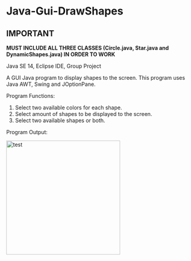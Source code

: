 # Java-Gui-DrawShapes

## IMPORTANT
**MUST INCLUDE ALL THREE CLASSES (Circle.java, Star.java and DynamicShapes.java) IN ORDER TO WORK**

Java SE 14, Eclipse IDE, Group Project

A GUI Java program to display shapes to the screen.
This program uses Java AWT, Swing and JOptionPane.

Program Functions: 
1. Select two available colors for each shape.
2. Select amount of shapes to be displayed to the screen.  
3. Select two available shapes or both.

Program Output:

<img width="302" alt="test" src="https://user-images.githubusercontent.com/58899364/96426520-e8987300-122f-11eb-8330-e07164eac896.png">
